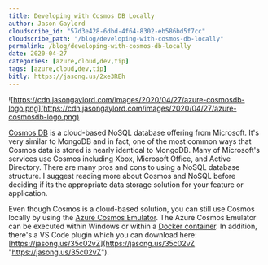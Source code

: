 ```yaml
---
title: Developing with Cosmos DB Locally
author: Jason Gaylord
cloudscribe_id: "57d3e428-6dbd-4f64-8302-eb586bd5f7cc"
cloudscribe_path: "/blog/developing-with-cosmos-db-locally"
permalink: /blog/developing-with-cosmos-db-locally
date: 2020-04-27
categories: [azure,cloud,dev,tip]
tags: [azure,cloud,dev,tip]
bitly: https://jasong.us/2xe3REh
---
```


![https://cdn.jasongaylord.com/images/2020/04/27/azure-cosmosdb-logo.png](https://cdn.jasongaylord.com/images/2020/04/27/azure-cosmosdb-logo.png)

[Cosmos DB](https://jasong.us/2y3tRmi) is a cloud-based NoSQL database offering from Microsoft. It's very similar to MongoDB and in fact, one of the most common ways that Cosmos data is stored is nearly identical to MongoDB. Many of Microsoft's services use Cosmos including Xbox, Microsoft Office, and Active Directory. There are many pros and cons to using a NoSQL database structure. I suggest reading more about Cosmos and NoSQL before deciding if its the appropriate data storage solution for your feature or application.

Even though Cosmos is a cloud-based solution, you can still use Cosmos locally by using the [Azure Cosmos Emulator](https://jasong.us/2xVQKbo). The Azure Cosmos Emulator can be executed within Windows or within a [Docker container](https://jasong.us/2KDJKm7). In addition, there's a VS Code plugin which you can download here: [https://jasong.us/35c02vZ](https://jasong.us/35c02vZ "https://jasong.us/35c02vZ").